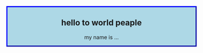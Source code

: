 <!DOCTYPE html>
<html>
<head>
<style>
#myDiv {
  border: 3px outset blue;
  background-color: lightblue;    
  text-align: center;
}
</style>
</head>
<body>
<div id="myDiv">
  <h2>hello to world peaple</h2>
  <p>my name is ...</p>
</div>
</body>
</html>
